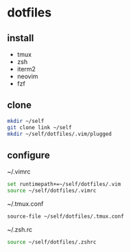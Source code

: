 # dotfiles


## install
- tmux
- zsh
- iterm2
- neovim
- fzf

## clone
```bash
mkdir ~/self
git clone link ~/self
mkdir ~/self/dotfiles/.vim/plugged
```

## configure
~/.vimrc
```bash
set runtimepath+=~/self/dotfiles/.vim
source ~/self/dotfiles/.vimrc
```

~/.tmux.conf
```bash
source-file ~/self/dotfiles/.tmux.conf
```

~/.zsh.rc
```bash
source ~/self/dotfiles/.zshrc
```
